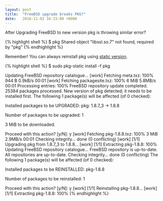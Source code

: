 ```yaml
---
layout: post
title:  "FreeBSD upgrade breaks PKG?"
date:   2016-11-02 16:15:00 +0000
---
```


After Upgrading FreeBSD to new version pkg is throwing similar error?

{% highlight shell %}
$ pkg
Shared object "libssl.so.7" not found, required by "pkg"
{% endhighlight %}


Remember! You can always reinstall pkg using [static version](https://www.freebsd.org/cgi/man.cgi?query=pkg-static).

{% highlight shell %}
$ sudo pkg-static install -f pkg

Updating FreeBSD repository catalogue...
[work] Fetching meta.txz: 100%    944 B   0.9kB/s    00:01
[work] Fetching packagesite.txz: 100%    6 MiB   5.8MB/s    00:01
Processing entries: 100%
FreeBSD repository update completed. 25384 packages processed.
New version of pkg detected; it needs to be installed first.
The following 1 package(s) will be affected (of 0 checked):

Installed packages to be UPGRADED:
        pkg: 1.8.7_3 -> 1.8.8

Number of packages to be upgraded: 1

3 MiB to be downloaded.

Proceed with this action? [y/N]: y
[work] Fetching pkg-1.8.8.txz: 100%    3 MiB   2.9MB/s    00:01
Checking integrity... done (0 conflicting)
[work] [1/1] Upgrading pkg from 1.8.7_3 to 1.8.8...
[work] [1/1] Extracting pkg-1.8.8: 100%
Updating FreeBSD repository catalogue...
FreeBSD repository is up-to-date.
All repositories are up-to-date.
Checking integrity... done (0 conflicting)
The following 1 package(s) will be affected (of 0 checked):

Installed packages to be REINSTALLED:
        pkg-1.8.8

Number of packages to be reinstalled: 1

Proceed with this action? [y/N]: y
[work] [1/1] Reinstalling pkg-1.8.8...
[work] [1/1] Extracting pkg-1.8.8: 100%
{% endhighlight %}

